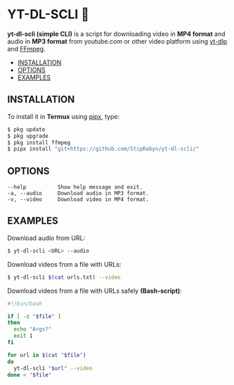 # YT-DL-SCLI 🐉

**yt-dl-scli (simple CLI)** is a script for downloading video in **MP4 format** and audio in **MP3 format** from youtube.com or other video platform using [yt-dlp](https://github.com/yt-dlp/yt-dlp) and [FFmpeg](https://git.ffmpeg.org/ffmpeg.git).

- [INSTALLATION](#installation)
- [OPTIONS](#options)
- [EXAMPLES](#examples)

## INSTALLATION

To install it in **Termux** using [pipx](https://github.com/pypa/pipx), type:

```bash
$ pkg update
$ pkg upgrade
$ pkg install ffmpeg
$ pipx install "git+https://github.com/StipRabyn/yt-dl-scli/"
```

## OPTIONS

```
--help          Show help message and exit.
-a, --audio     Download audio in MP3 format.
-v, --video     Download video in MP4 format.
```

## EXAMPLES

Download audio from URL:

```bash
$ yt-dl-scli <URL> --audio
```

Download videos from a file with URLs:

```bash
$ yt-dl-scli $(cat urls.txt) --video
```

Download videos from a file with URLs safely **(Bash-script)**:

```bash
#!/bin/bash

if [ -z "$file" ]
then
  echo "Args?"
  exit 1
fi

for url in $(cat "$file")
do
  yt-dl-scli "$url" --video
done < "$file"
```
